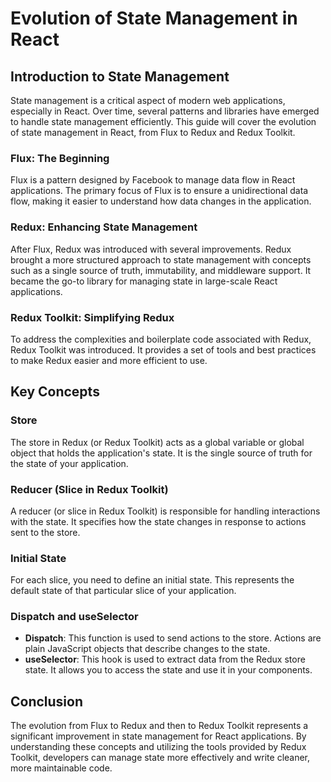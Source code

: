 # Evolution of State Management in React

## Introduction to State Management

State management is a critical aspect of modern web applications, especially in React. Over time, several patterns and libraries have emerged to handle state management efficiently. This guide will cover the evolution of state management in React, from Flux to Redux and Redux Toolkit.

### Flux: The Beginning

Flux is a pattern designed by Facebook to manage data flow in React applications. The primary focus of Flux is to ensure a unidirectional data flow, making it easier to understand how data changes in the application.

### Redux: Enhancing State Management

After Flux, Redux was introduced with several improvements. Redux brought a more structured approach to state management with concepts such as a single source of truth, immutability, and middleware support. It became the go-to library for managing state in large-scale React applications.

### Redux Toolkit: Simplifying Redux

To address the complexities and boilerplate code associated with Redux, Redux Toolkit was introduced. It provides a set of tools and best practices to make Redux easier and more efficient to use.

## Key Concepts

### Store

The store in Redux (or Redux Toolkit) acts as a global variable or global object that holds the application's state. It is the single source of truth for the state of your application.

### Reducer (Slice in Redux Toolkit)

A reducer (or slice in Redux Toolkit) is responsible for handling interactions with the state. It specifies how the state changes in response to actions sent to the store.

### Initial State

For each slice, you need to define an initial state. This represents the default state of that particular slice of your application.

### Dispatch and useSelector

- **Dispatch**: This function is used to send actions to the store. Actions are plain JavaScript objects that describe changes to the state.
- **useSelector**: This hook is used to extract data from the Redux store state. It allows you to access the state and use it in your components.

## Conclusion

The evolution from Flux to Redux and then to Redux Toolkit represents a significant improvement in state management for React applications. By understanding these concepts and utilizing the tools provided by Redux Toolkit, developers can manage state more effectively and write cleaner, more maintainable code.
